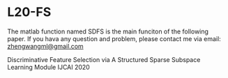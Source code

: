 # L20-FS

The matlab function named SDFS is the main funciton of the following paper. If you hava any question and problem, please contact me via 
email:  zhengwangml@gmail.com

Discriminative Feature Selection via A Structured Sparse Subspace Learning Module  IJCAI 2020
